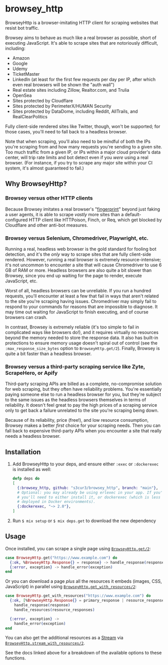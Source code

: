 # browsey_http

BrowseyHttp is a browser-imitating HTTP client for scraping websites that resist bot traffic.

Browsey aims to behave as much like a real browser as possible, short of executing JavaScript.
It's able to scrape sites that are notoriously difficult, including:

- Amazon
- Google
- Udemy
- TicketMaster
- LinkedIn (at least for the first few requests per day per IP, after which even real browsers will be shown the "auth wall")
- Real estate sites including Zillow, Realtor.com, and Trulia
- OpenSea
- Sites protected by Cloudflare
- Sites protected by PerimeterX/HUMAN Security
- Sites protected by DataDome, including Reddit, AllTrails, and RealClearPolitics

Fully client-side rendered sites like Twitter, though, won't be supported; for those cases, 
you'll need to fall back to a headless browser.

Note that when scraping, you'll also need to be mindful of both the IPs you're scraping from and
how many requests you're sending to a given site. Too much traffic from a given IP, or IPs
within a major cloud provider's data center, will trip rate limits and bot detect even if
you *were* using a real browser. (For instance, if you try to scrape any
major site within your CI system, it's almost guaranteed to fail.)

## Why BrowseyHttp?

### Browsey versus other HTTP clients

Because Browsey imitates a real browser's "[fingerprint](https://github.com/FoxIO-LLC/ja4?tab=readme-ov-file)"
beyond just faking a user agents, it is able to scrape *vastly* more sites than a
default-configured HTTP client like HTTPoison, Finch,
or Req, which get blocked by Cloudflare and other anti-bot measures.

### Browsey versus Selenium, Chromedriver, Playwright, etc.

Running a real, headless web browser is the gold standard for fooling bot detection, and
it's the *only* way to scrape sites that are fully client-side rendered. However, running
a real browser is extremely resource-intensive; it's not uncommon to encounter a site that
will cause Chromedriver to use 6 GB of RAM or more. Headless browsers are also quite a
bit slower than Browsey, since you end up waiting for the page to render, execute
JavaScript, etc.

Worst of all, headless browsers can be unreliable. If you run a hundred requests, you'll
encounter at least a few that fail in ways that aren't related to the site you're
scraping having issues. Chromedriver may simply fail to respond to your commands for
reasons that are impossible to diagnose. It may time out waiting for JavaScript to finish
executing, and of course browsers can crash.

In contrast, Browsey is extremely reliable (it's too simple to fail in complicated ways like
browsers do!), and it requires virtually no resources beyond the memory needed to store
the response data. It also has built-in protections to ensure memory usage doesn't
spiral out of control (see the `:max_response_size_bytes` option to `BrowseyHttp.get/2`).
Finally, Browsey is quite a bit faster than a headless browser.

### Browsey versus a third-party scraping service like Zyte, ScrapeHero, or Apify

Third-party scraping APIs are billed as a complete, no-compromise solution for web scraping,
but they often have reliability problems. You're essentially paying someone else to run
a headless browser for you, but they're subject to the same issues as the headless browsers
themselves in terms of reliability. It doesn't feel great to pay the high prices of a
scraping service only to get back a failure unrelated to the site you're scraping being down.

Because of its reliability, price (free!), and low resource consumption,
Browsey makes a better *first* choice for your scraping needs. Then you can fall back to
expensive third-party APIs when you encounter a site that really needs a headless browser.

## Installation

1. Add BrowseyHttp to your deps, and ensure either `:exec` or `:dockerexec` is installed as well:

    ```elixir
    defp deps do
    [
      {:browsey_http, github: "s3cur3/browsey_http", branch: "main"},
      # Optional: you may already be using erlexec in your app. If you're not,
      # you'll need to either install it, or dockerexec (which is less fussy when
      # deployed in Docker environments).
      {:dockerexec, "~> 2.0"},
    ]
    ```

2. Run `$ mix setup` or `$ mix deps.get` to download the new dependency

## Usage

Once installed, you can scrape a single page using [`BrowseyHttp.get/2`](http://hexdocs.codecodeship.com/browsey_http/0.0.7/BrowseyHttp.html#get/2):

```elixir
case BrowseyHttp.get("https://www.example.com") do
  {:ok, %BrowseyHttp.Response{} = response} -> handle_response(response)
  {:error, exception} -> handle_error(exception)
end
```

Or you can download a page *plus* all the resources it embeds (images, CSS, JavaScript) 
in parallel using [`BrowseyHttp.get_with_resources/2`](http://hexdocs.codecodeship.com/browsey_http/0.0.7/BrowseyHttp.html#get_with_resources/2):

```elixir
case BrowseyHttp.get_with_resources("https://www.example.com") do
  {:ok, [%BrowseyHttp.Response{} = primary_response | resource_responses]} ->
    handle_response(response)
    handle_resources(resource_responses)

  {:error, exception} ->
    handle_error(exception)
end
```

You can also get the additional resources as a [Stream](https://hexdocs.pm/elixir/Stream.html)
via [`BrowseyHttp.stream_with_resources/2`](http://hexdocs.codecodeship.com/browsey_http/0.0.7/BrowseyHttp.html#stream_with_resources/2).

See the docs linked above for a breakdown of the available options to these functions.
